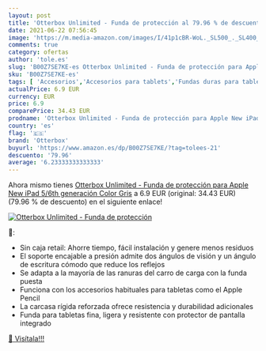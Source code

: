 ```yaml
---
layout: post
title: 'Otterbox Unlimited - Funda de protección al 79.96 % de descuento'
date: 2021-06-22 07:56:45
image: 'https://m.media-amazon.com/images/I/41p1cBR-WoL._SL500_._SL400_.jpg'
comments: true
category: ofertas
author: 'tole.es'
slug: 'B00Z7SE7KE-es Otterbox Unlimited - Funda de protección para Apple New...'
sku: 'B00Z7SE7KE-es'
tags: [ 'Accesorios','Accesorios para tablets','Fundas duras para tablets','Fundas para tablets','Informática','apple','ipad','otterbox', ]
actualPrice: 6.9 EUR
currency: EUR
price: 6.9
comparePrice: 34.43 EUR
prodname: 'Otterbox Unlimited - Funda de protección para Apple New iPad 5/6th generación  Color Gris'
country: 'es'
flag: '🇪🇸'
brand: 'Otterbox'
buyurl: 'https://www.amazon.es/dp/B00Z7SE7KE/?tag=tolees-21'
descuento: '79.96'
average: '6.23333333333333'
---
```


Ahora mismo tienes [Otterbox Unlimited - Funda de protección para Apple New iPad 5/6th generación  Color Gris](https://www.amazon.es/dp/B00Z7SE7KE/?tag=tolees-21) a 6.9 EUR (original: 34.43 EUR) (79.96 %  de descuento) en el siguiente enlace!

[![Otterbox Unlimited - Funda de protección](https://m.media-amazon.com/images/I/41p1cBR-WoL._SL500_._SL400_.jpg)](https://www.amazon.es/dp/B00Z7SE7KE/?tag=tolees-21)

🔎:

- Sin caja retail: Ahorre tiempo, fácil instalación y genere menos residuos
- El soporte encajable a presión admite dos ángulos de visión y un ángulo de escritura cómodo que reduce los reflejos
- Se adapta a la mayoría de las ranuras del carro de carga con la funda puesta
- Funciona con los accesorios habituales para tabletas como el Apple Pencil
- La carcasa rígida reforzada ofrece resistencia y durabilidad adicionales
- Funda para tabletas fina, ligera y resistente con protector de pantalla integrado

[🛒 Visítala!!!](https://www.amazon.es/dp/B00Z7SE7KE/?tag=tolees-21)
